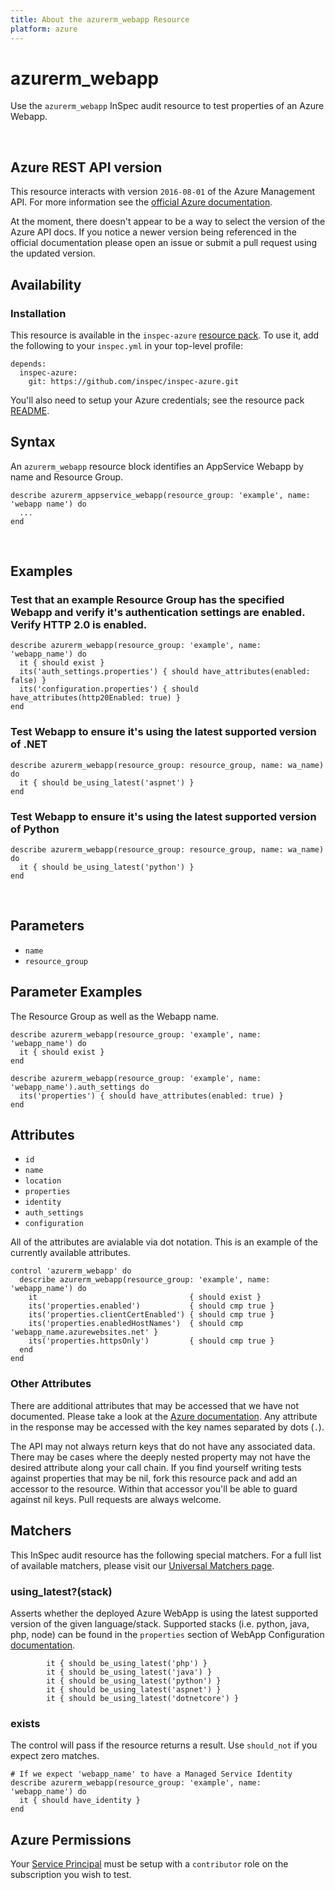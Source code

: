 ```yaml
---
title: About the azurerm_webapp Resource
platform: azure
---
```


# azurerm\_webapp

Use the `azurerm_webapp` InSpec audit resource to test properties of an Azure Webapp.

<br />

## Azure REST API version

This resource interacts with version `2016-08-01` of the Azure Management API.
For more information see the [official Azure documentation](https://docs.microsoft.com/en-us/rest/api/appservice/webapps/get).

At the moment, there doesn't appear to be a way to select the version of the
Azure API docs. If you notice a newer version being referenced in the official
documentation please open an issue or submit a pull request using the updated
version.

## Availability

### Installation

This resource is available in the `inspec-azure` [resource
pack](https://www.inspec.io/docs/reference/glossary/#resource-pack). To use it, add the
following to your `inspec.yml` in your top-level profile:

    depends:
      inspec-azure:
        git: https://github.com/inspec/inspec-azure.git

You'll also need to setup your Azure credentials; see the resource pack
[README](https://github.com/inspec/inspec-azure#inspec-for-azure).

## Syntax

An `azurerm_webapp` resource block identifies an AppService Webapp by name and Resource Group.

    describe azurerm_appservice_webapp(resource_group: 'example', name: 'webapp name') do
      ...
    end

<br />

## Examples

### Test that an example Resource Group has the specified Webapp and verify it's authentication settings are enabled. Verify HTTP 2.0 is enabled. 

    describe azurerm_webapp(resource_group: 'example', name: 'webapp_name') do
      it { should exist }
      its('auth_settings.properties') { should have_attributes(enabled: false) }
      its('configuration.properties') { should have_attributes(http20Enabled: true) }
    end

### Test Webapp to ensure it's using the latest supported version of .NET

    describe azurerm_webapp(resource_group: resource_group, name: wa_name) do
      it { should be_using_latest('aspnet') }
    end

### Test Webapp to ensure it's using the latest supported version of Python

    describe azurerm_webapp(resource_group: resource_group, name: wa_name) do
      it { should be_using_latest('python') }
    end
<br />

## Parameters

  - `name`
  - `resource_group`

## Parameter Examples

The Resource Group as well as the Webapp name.

    describe azurerm_webapp(resource_group: 'example', name: 'webapp_name') do
      it { should exist }
    end

    describe azurerm_webapp(resource_group: 'example', name: 'webapp_name').auth_settings do
      its('properties') { should have_attributes(enabled: true) }
    end

## Attributes

  - `id`
  - `name`
  - `location`
  - `properties`
  - `identity`
  - `auth_settings`
  - `configuration`

All of the attributes are avialable via dot notation. This is an example of the currently available attributes.

```
control 'azurerm_webapp' do
  describe azurerm_webapp(resource_group: 'example', name: 'webapp_name') do
    it                                  { should exist }
    its('properties.enabled')           { should cmp true }
    its('properties.clientCertEnabled') { should cmp true }
    its('properties.enabledHostNames')  { should cmp 'webapp_name.azurewebsites.net' }
    its('properties.httpsOnly')         { should cmp true }
  end
end
```


### Other Attributes

There are additional attributes that may be accessed that we have not
documented. Please take a look at the [Azure documentation](#-Azure-REST-API-version).
Any attribute in the response may be accessed with the key names separated by
dots (`.`).

The API may not always return keys that do not have any associated data. There
may be cases where the deeply nested property may not have the desired
attribute along your call chain. If you find yourself writing tests against
properties that may be nil, fork this resource pack and add an accessor to the
resource. Within that accessor you'll be able to guard against nil keys. Pull
requests are always welcome.

## Matchers

This InSpec audit resource has the following special matchers. For a full list of
available matchers, please visit our [Universal Matchers
page](https://www.inspec.io/docs/reference/matchers/).

### using_latest?(stack)

Asserts whether the deployed Azure WebApp is using the latest supported version of the given language/stack.
Supported stacks (i.e. python, java, php, node) can be found in the `properties` section of WebApp Configuration [documentation](https://docs.microsoft.com/en-us/rest/api/appservice/webapps/getconfiguration#siteconfigresource).

```
        it { should be_using_latest('php') }
        it { should be_using_latest('java') }
        it { should be_using_latest('python') }
        it { should be_using_latest('aspnet') }
        it { should be_using_latest('dotnetcore') }
```

### exists

The control will pass if the resource returns a result. Use `should_not` if you expect
zero matches.

    # If we expect 'webapp_name' to have a Managed Service Identity
    describe azurerm_webapp(resource_group: 'example', name: 'webapp_name') do
      it { should have_identity }
    end

## Azure Permissions

Your [Service
Principal](https://docs.microsoft.com/en-us/azure/azure-resource-manager/resource-group-create-service-principal-portal)
must be setup with a `contributor` role on the subscription you wish to test.
